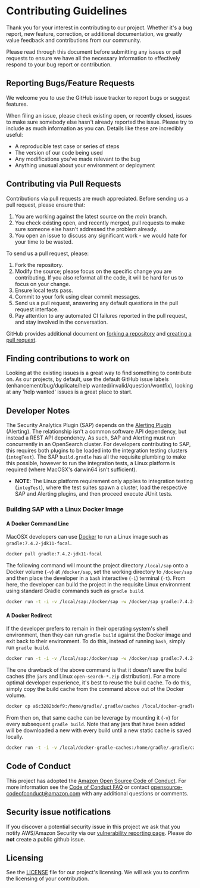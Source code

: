 # Contributing Guidelines

Thank you for your interest in contributing to our project. Whether it's a bug report, new feature, correction, or additional
documentation, we greatly value feedback and contributions from our community.

Please read through this document before submitting any issues or pull requests to ensure we have all the necessary
information to effectively respond to your bug report or contribution.

## Reporting Bugs/Feature Requests

We welcome you to use the GitHub issue tracker to report bugs or suggest features.

When filing an issue, please check existing open, or recently closed, issues to make sure somebody else hasn't already
reported the issue. Please try to include as much information as you can. Details like these are incredibly useful:

* A reproducible test case or series of steps
* The version of our code being used
* Any modifications you've made relevant to the bug
* Anything unusual about your environment or deployment

## Contributing via Pull Requests
Contributions via pull requests are much appreciated. Before sending us a pull request, please ensure that:

1. You are working against the latest source on the *main* branch.
2. You check existing open, and recently merged, pull requests to make sure someone else hasn't addressed the problem already.
3. You open an issue to discuss any significant work - we would hate for your time to be wasted.

To send us a pull request, please:

1. Fork the repository.
2. Modify the source; please focus on the specific change you are contributing. If you also reformat all the code, it will be hard for us to focus on your change.
3. Ensure local tests pass.
4. Commit to your fork using clear commit messages.
5. Send us a pull request, answering any default questions in the pull request interface.
6. Pay attention to any automated CI failures reported in the pull request, and stay involved in the conversation.

GitHub provides additional document on [forking a repository](https://help.github.com/articles/fork-a-repo/) and
[creating a pull request](https://help.github.com/articles/creating-a-pull-request/).


## Finding contributions to work on
Looking at the existing issues is a great way to find something to contribute on. As our projects, by default, use the default GitHub issue labels (enhancement/bug/duplicate/help wanted/invalid/question/wontfix), looking at any 'help wanted' issues is a great place to start.

## Developer Notes

The Security Analytics Plugin (SAP) depends on the [Alerting Plugin](https://opensearch.org/docs/latest/monitoring-plugins/alerting/index/) (Alerting). The relationship isn't a common software API dependency, but instead a REST API dependency. As such, SAP and Alerting must run concurrently in an OpenSearch cluster. For developers contributing to SAP, this requires both plugins to be loaded into the integration testing clusters (`integTest`). The SAP `build.gradle` has all the requisite plumbing to make this possible, however to run the integration tests, a Linux platform is required (where MacOSX's darwin64 isn't sufficient).

* **NOTE**: The Linux platform requirement only applies to integration testing (`integTest`), where the test suites spawn a cluster, load the respective SAP and Alerting plugins, and then proceed execute JUnit tests.

### Building SAP with a Linux Docker Image

#### A Docker Command Line



MacOSX developers can use [Docker](https://www.docker.com/) to run a Linux image such as `gradle:7.4.2-jdk11-focal`.

```bash
docker pull gradle:7.4.2-jdk11-focal
```

The following command will mount the project directory `/local/sap` onto a Docker volume (`-v`) at `/docker/sap`, set the working directory to `/docker/sap` and then place the developer in a `bash` interactive (`-i`) terminal (`-t`). From here, the developer can build the project in the requisite Linux environment using standard Gradle commands such as `gradle build`.

```bash 
docker run -t -i -v /local/sap:/docker/sap -w /docker/sap gradle:7.4.2-jdk11-focal bash
```

#### A Docker Redirect

If the developer prefers to remain in their operating system's shell environment, then they can run `gradle build` against the Docker image and exit back to their environment. To do this, instead of running `bash`, simply run `gradle build`.

```bash
docker run -t -i -v /local/sap:/docker/sap -w /docker/sap gradle:7.4.2-jdk11-focal gradle build
```

The one drawback of the above command is that it doesn't save the build caches (the `jars` and Linux `open-search-*.zip` distribution). For a more optimal developer experience, it's best to reuse the build cache. To do this, simply copy the build cache from the command above out of the Docker volume.

```bash
docker cp a6c3282bdef9:/home/gradle/.gradle/caches /local/docker-gradle-caches
```

From then on, that same cache can be leverage by mounting it (`-v`) for every subsequent `gradle build`. Note that any jars that have been added will be downloaded a new with every build until a new static cache is saved locally.

```bash
docker run -t -i -v /local/docker-gradle-caches:/home/gradle/.gradle/caches --user gradle -v /local/sap:/docker/sap -w /docker/sap gradle:7.4.2-jdk11-focal gradle build
```


## Code of Conduct
This project has adopted the [Amazon Open Source Code of Conduct](https://aws.github.io/code-of-conduct).
For more information see the [Code of Conduct FAQ](https://aws.github.io/code-of-conduct-faq) or contact
opensource-codeofconduct@amazon.com with any additional questions or comments.


## Security issue notifications
If you discover a potential security issue in this project we ask that you notify AWS/Amazon Security via our [vulnerability reporting page](http://aws.amazon.com/security/vulnerability-reporting/). Please do **not** create a public github issue.


## Licensing

See the [LICENSE](LICENSE) file for our project's licensing. We will ask you to confirm the licensing of your contribution.
